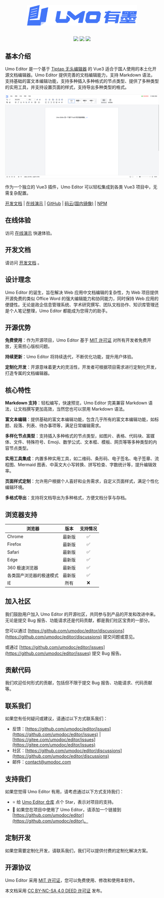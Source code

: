 <p style="text-align: center; margin: 2rem 0">
<a href="https://umodoc.com" target="_blank"><img src="static/logo.svg" alt="umodoc.com" width="360" /></a>
</p>

<p style="text-align: center;">
<a href="https://github.com/umodoc/editor/blob/main/LICENSE" target="_blank"><img src="https://img.shields.io/npm/l/@umodoc/editor" /></a>
<a href="https://www.npmjs.com/package/@umodoc/editor" target="_blank"><img src="https://img.shields.io/npm/v/@umodoc/editor" /></a>
<a href="https://www.npmjs.com/package/@umodoc/editor" target="_blank"><img src="https://img.shields.io/npm/d18m/@umodoc/editor" /></a>
</p>

## 基本介绍

Umo Editor 是一个基于 [Tiptap 无头编辑器](https://tiptap.dev) 的 Vue3 适合于国人使用的本土化开源文档编辑器。Umo Editor 提供完善的文档编辑能力，支持 Markdown 语法，支持基础的富文本编辑功能，支持多种插入多种格式的节点类型、提供了多种类型的实用工具，并支持设置页面的样式，支持导出多种类型的格式。

<img src="static/umo-editor.png" alt="umo editor" />

作为一个独立的 Vue3 插件，Umo Editor 可以轻松集成到各类 Vue3 项目中，无需复杂配置。

[开发文档](https://editor.umodoc.com/docs) | [在线演示](https://demo.umodoc.com/editor) | [GitHub](https://github.com/umodoc/editor) | [码云(国内镜像)](https://gitee.com/umodoc/editor) | [NPM](https://www.npmjs.com/package/@umodoc/editor)

## 在线体验

访问 [在线演示](https://demo.umodoc.com/editor?pane=no) 快速体验。

## 开发文档

请访问 [开发文档](https://editor.umodoc.com/docs) 。

## 设计理念

Umo Editor 的诞生，旨在解决 Web 应用中文档编辑的复杂性，为 Web 项目提供开源免费的类似 Office Word 的强大编辑能力和协同能力，同时保持 Web 应用的便捷性。无论是政企信息管理系统、学术研究撰写、团队文档协作、知识库管理还是个人笔记整理，Umo Editor 都能成为您得力的助手。

## 开源优势

**免费使用**：作为开源项目，Umo Editor 基于 [MIT 许可证](https://github.com/umo-editor/umo-editor/blob/main/LICENSE) 对所有开发者免费开放，无需担心版权问题。

**持续更新**：Umo Editor 将持续迭代，不断优化功能，提升用户体验。

**定制化开发**：开源意味着更大的灵活性，开发者可根据项目需求进行定制化开发，打造专属的文档编辑器。

## 核心特性

**Markdown 支持**：轻松编写，快速预览，Umo Editor 完美兼容 Markdown 语法，让文档撰写更加高效，当然您也可以禁用 Markdown 语法。

**富文本编辑**：提供基础的富文本编辑功能，包含几乎所有的富文本编辑功能，如标题、段落、列表、待办事项等，满足日常编辑需求。

**多样化节点类型**：支持插入多种格式的节点类型，如图片、表格、代码块、富媒体、文件、特殊符号、Emoji、数学公式、文本框、模板、网页等等多种类型的内容节点类型。

**实用工具集成**：内置多种实用工具，如二维码、条形码、电子签名、电子签章、流程图、Mermaid 图表、中英文大小写转换、拼写检查、字数统计等，提升编辑效率。

**页面样式定制**：允许用户根据个人喜好和业务需求，自定义页面样式，满足个性化编辑环境。

**多格式导出**：支持将文档导出为多种格式，方便文档分享与存档。

## 浏览器支持

| 浏览器                   |  版本  | 支持情况 |
| ------------------------ | :----: | :------: |
| Chrome                   | 最新版 |    ✅    |
| Firefox                  | 最新版 |    ✅    |
| Safari                   | 最新版 |    ✅    |
| Edge                     | 最新版 |    ✅    |
| 360 极速浏览器           | 最新版 |    ✅    |
| 各类国产浏览器的极速模式 | 最新版 |    ✅    |
| IE                       |  所有  |    ❌    |

## 加入社区

我们鼓励用户加入 Umo Editor 的开源社区，共同参与到产品的开发和改进中来。无论是提交 Bug 报告、功能请求还是代码贡献，都是我们社区宝贵的一部分。

您可以通过 [https://github.com/umodoc/editor/discussions](https://github.com/umodoc/editor/discussions) 提交问题或意见。

或通过 [https://github.com/umodoc/editor/issues](https://github.com/umodoc/editor/issues) 提交 Bug 报告。

## 贡献代码

我们欢迎任何形式的贡献，包括但不限于提交 Bug 报告、功能请求、代码贡献等。

## 联系我们

如果您有任何疑问或建议，请通过以下方式联系我们：

- 反馈：[https://github.com/umodoc/editor/issues](https://github.com/umodoc/editor/issues) | [https://gitee.com/umodoc/editor/issues](https://gitee.com/umodoc/editor/issues)
- 社区：[https://github.com/umodoc/editor/discussions](https://github.com/umodoc/editor/discussions)
- 邮件：[contact@umodoc.com](mailto:contact@umodoc.com)

## 支持我们

如果您觉得 Umo Editor 有用，请考虑通过以下方式支持我们：

- ⭐ 给 [Umo Editor 仓库](https://github.com/umodoc/editor) 点个 Star，表示对项目的支持。
- 🔗 如果您在项目中使用了 Umo Editor，请添加一个链接到 [https://github.com/umodoc/editor](https://github.com/umodoc/editor)。

## 定制开发

如果您需要定制化开发，请联系我们，我们可以提供付费的定制化解决方案。

## 开源协议

Umo Editor 采用 [MIT 许可证](./LICENSE)，您可以免费使用、修改和使用本软件。

本文档采用 [CC BY-NC-SA 4.0 DEED 许可证](https://creativecommons.org/licenses/by-nc-sa/4.0/deed.zh-hans) 发布。
